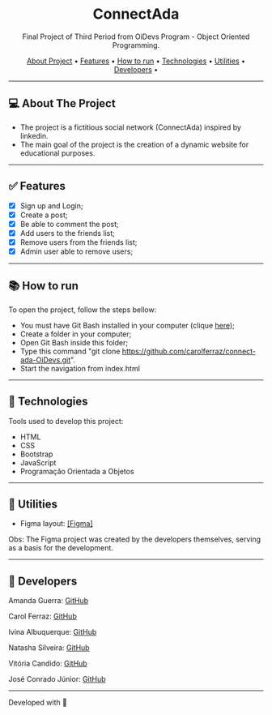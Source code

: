 <h1 align="center">ConnectAda</h1>

<p align="center">Final Project of  Third Period from OiDevs Program - Object Oriented Programming. </p>

<p align="center">
  <a href="#computer-sobre-o-projeto">About Project</a> •
  <a href="#white_check_mark-features">Features</a> •
  <a href="#books-como-executar">How to run</a> •
  <a href="#hammer-tecnologias">Technologies</a> •
  <a href="#hammer-utilitários">Utilities</a> •
   <a href="#rocket-devs">Developers</a> •
</p>

---

## :computer: About The Project

- The project is a fictitious social network (ConnectAda) inspired by linkedin.
- The main goal of the project is the creation of a dynamic website for educational purposes.

---

## :white_check_mark: Features
- [x] Sign up and Login;
- [x] Create a post;
- [x] Be able to comment the post;
- [x] Add users to the friends list;
- [x] Remove users from the friends list;
- [x] Admin user able to remove users;

---

## :books: How to run

To open the project, follow the steps bellow:
- You must have Git Bash installed in your computer (clique <a href="https://git-scm.com/download/win">here</a>);
-  Create a folder in your computer;
- Open Git Bash inside this folder;
- Type this command "git clone https://github.com/carolferraz/connect-ada-OiDevs.git".
- Start the navigation from index.html

---

## :hammer: Technologies

Tools used to develop this project:

- HTML
- CSS
- Bootstrap
- JavaScript
- Programação Orientada a Objetos

---

## :hammer: Utilities

- Figma layout: <a href="https://www.figma.com/file/gn1HqPHgIcKFPHh0oxJZ3z/ConnectAda?node-id=0%3A1" >[Figma]</a> 

Obs: The Figma project was created by the developers themselves, serving as a basis for the development.

---

## :rocket: Developers
  <p>Amanda Guerra:  <a href="https://github.com/amaendoas">GitHub</a></p>
  <p>Carol Ferraz: <a href="https://github.com/carolferraz">GitHub</b></sub></a><p> 
  <p>Ivina Albuquerque: <a href="https://github.com/Ivina-als">GitHub</b></sub></a><p> 
  <p>Natasha Silveira: <a href="https://github.com/natashasilveira">GitHub</b></sub></a></p>
  <p>Vitória Candido: <a href="https://github.com/vi-lcandido">GitHub</b></sub></a><p>
  <p>José Conrado Júnior: <a href="https://github.com/jcarjrctba">GitHub</b></sub></a><p>
 

---
Developed with 💜
